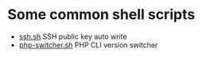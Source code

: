 # Some common shell scripts

- [ssh.sh](ssh.sh) SSH public key auto write
- [php-switcher.sh](php-switcher.sh) PHP CLI version switcher